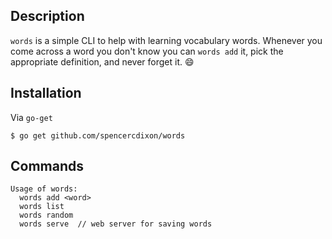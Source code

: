 ## Description
`words` is a simple CLI to help with learning vocabulary words.  Whenever you
come across a word you don't know you can `words add` it, pick the appropriate
definition, and never forget it. :smile:

## Installation
Via `go-get`
```
$ go get github.com/spencercdixon/words
```

## Commands

```
Usage of words:
  words add <word>
  words list
  words random
  words serve  // web server for saving words
```

